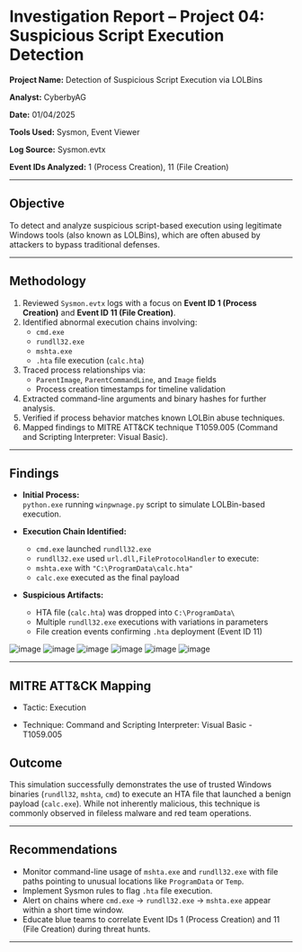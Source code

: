 # Investigation Report – Project 04: Suspicious Script Execution Detection


**Project Name:** Detection of Suspicious Script Execution via LOLBins  

**Analyst:** CyberbyAG  

**Date:** 01/04/2025  

**Tools Used:** Sysmon, Event Viewer  

**Log Source:** Sysmon.evtx  

**Event IDs Analyzed:** 1 (Process Creation), 11 (File Creation)

------------------------------------------------------

## Objective

To detect and analyze suspicious script-based execution using legitimate Windows tools (also known as LOLBins), which are often abused by attackers to bypass traditional defenses.

------------------------------------------------------

## Methodology

1. Reviewed `Sysmon.evtx` logs with a focus on **Event ID 1 (Process Creation)** and **Event ID 11 (File Creation)**.
2. Identified abnormal execution chains involving:
   - `cmd.exe`
   - `rundll32.exe`
   - `mshta.exe`
   - `.hta` file execution (`calc.hta`)
3. Traced process relationships via:
   - `ParentImage`, `ParentCommandLine`, and `Image` fields
   - Process creation timestamps for timeline validation
4. Extracted command-line arguments and binary hashes for further analysis.
5. Verified if process behavior matches known LOLBin abuse techniques.
6. Mapped findings to MITRE ATT&CK technique T1059.005 (Command and Scripting Interpreter: Visual Basic).

------------------------------------------------------

## Findings

- **Initial Process:**  
  `python.exe` running `winpwnage.py` script to simulate LOLBin-based execution.

- **Execution Chain Identified:**
  - `cmd.exe` launched `rundll32.exe`
  - `rundll32.exe` used `url.dll,FileProtocolHandler` to execute:
  - `mshta.exe` with `"C:\ProgramData\calc.hta"`
  - `calc.exe` executed as the final payload

- **Suspicious Artifacts:**
  - HTA file (`calc.hta`) was dropped into `C:\ProgramData\`
  - Multiple `rundll32.exe` executions with variations in parameters
  - File creation events confirming `.hta` deployment (Event ID 11)

![image](https://github.com/user-attachments/assets/a9e50b1c-4276-4f58-98c1-15fa28155a45)
![image](https://github.com/user-attachments/assets/ca4cb3ba-ebe7-4a25-9f5b-d50b51a5fafc)
![image](https://github.com/user-attachments/assets/629e5df2-aaa8-4485-8a53-c9ca54ff7e56)
![image](https://github.com/user-attachments/assets/d6c6553f-98a3-46ba-b8d8-b29b0e4a6c7c)
![image](https://github.com/user-attachments/assets/be2e0096-4eaf-4ebc-8256-e95857dd7edc)
![image](https://github.com/user-attachments/assets/05fb1a4e-99d4-40ed-b555-cabe55922ddf)

------------------------------------------------------

## MITRE ATT&CK Mapping

- Tactic: Execution

- Technique: Command and Scripting Interpreter: Visual Basic - T1059.005

## Outcome

This simulation successfully demonstrates the use of trusted Windows binaries (`rundll32`, `mshta`, `cmd`) to execute an HTA file that launched a benign payload (`calc.exe`). While not inherently malicious, this technique is commonly observed in fileless malware and red team operations.

------------------------------------------------------

## Recommendations

- Monitor command-line usage of `mshta.exe` and `rundll32.exe` with file paths pointing to unusual locations like `ProgramData` or `Temp`.
- Implement Sysmon rules to flag `.hta` file execution.
- Alert on chains where `cmd.exe` → `rundll32.exe` → `mshta.exe` appear within a short time window.
- Educate blue teams to correlate Event IDs 1 (Process Creation) and 11 (File Creation) during threat hunts.

---------------------------------------------------

